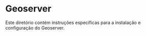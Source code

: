 # Geoserver
Este diretório contém instruções específicas para a instalação e configuração do Geoserver.
